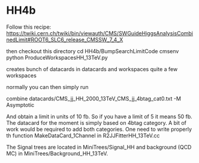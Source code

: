 # HH4b
Follow this recipe:
https://twiki.cern.ch/twiki/bin/viewauth/CMS/SWGuideHiggsAnalysisCombinedLimit#ROOT6_SLC6_release_CMSSW_7_4_X

then checkout this directory
cd HH4b/BumpSearchLimitCode
cmsenv
python ProduceWorkspacesHH_13TeV.py

creates bunch of datacards in datacards
and workspaces quite a few workspaces

normally you can then simply run

combine datacards/CMS_jj_HH_2000_13TeV_CMS_jj_4btag_cat0.txt -M Asymptotic

And obtain a limit in units of 10 fb. So if you have a limit of 5 it means 50 fb.
The datacard for the moment is simply based on 4btag category. A bit of work would be required to add both categories.
One need to write properly th function MakeDataCard_1Channel in
R2JJFitterHH_13TeV.cc

The Signal trees are located in MiniTrees/Signal_HH and background (QCD MC) in MiniTrees/Background_HH_13TeV.

